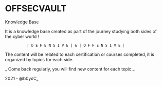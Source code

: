 # OFFSECVAULT
Knowledge Base

It is a knowledge base created as part of the journey studying both sides of the cyber world !

              | D E F E N S I V E | & | O F F E N S I V E | 

The content will be related to each certification or courses completed, it is organized by topics for each side. 

_ Come back regularly, you will find new content for each topic _

2021 - @b0ydC_
